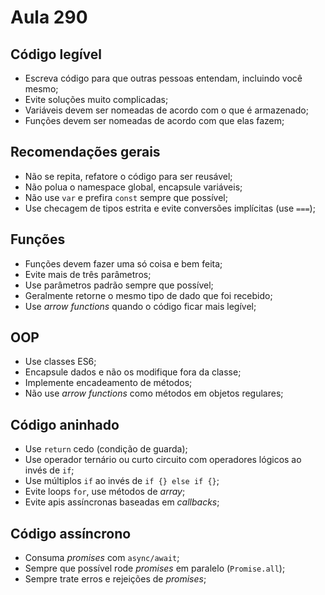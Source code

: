 # Aula 290

## Código legível

 - Escreva código para que outras pessoas entendam, incluindo você mesmo;
 - Evite soluções muito complicadas;
 - Variáveis devem ser nomeadas de acordo com o que é armazenado;
 - Funções devem ser nomeadas de acordo com que elas fazem;

## Recomendações gerais

 - Não se repita, refatore o código para ser reusável;
 - Não polua o namespace global, encapsule variáveis;
 - Não use `var` e prefira `const` sempre que possível;
 - Use checagem de tipos estrita e evite conversões implícitas (use `===`);

## Funções

 - Funções devem fazer uma só coisa e bem feita;
 - Evite mais de três parâmetros;
 - Use parâmetros padrão sempre que possível;
 - Geralmente retorne o mesmo tipo de dado que foi recebido;
 - Use *arrow functions* quando o código ficar mais legível;

## OOP

 - Use classes ES6;
 - Encapsule dados e não os modifique fora da classe;
 - Implemente encadeamento de métodos;
 - Não use *arrow functions* como métodos em objetos regulares;

## Código aninhado

 - Use `return` cedo (condição de guarda);
 - Use operador ternário ou curto circuito com operadores lógicos ao invés de `if`;
 - Use múltiplos `if` ao invés de `if {} else if {}`;
 - Evite loops `for`, use métodos de *array*;
 - Evite apis assíncronas baseadas em *callbacks*;

## Código assíncrono

 - Consuma *promises* com `async/await`;
 - Sempre que possível rode *promises* em paralelo (`Promise.all`);
 - Sempre trate erros e rejeições de *promises*;

